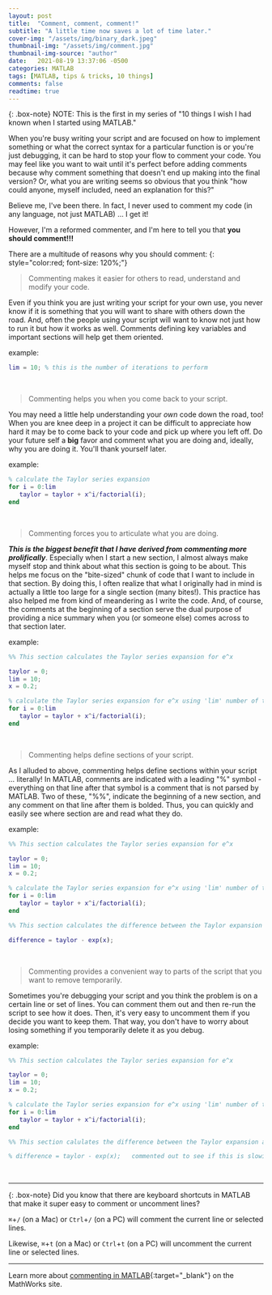 ```yaml
---
layout: post
title:  "Comment, comment, comment!"
subtitle: "A little time now saves a lot of time later."
cover-img: "/assets/img/binary_dark.jpeg"
thumbnail-img: "/assets/img/comment.jpg"
thumbnail-img-source: "author"
date:   2021-08-19 13:37:06 -0500
categories: MATLAB
tags: [MATLAB, tips & tricks, 10 things]
comments: false
readtime: true
---
```

{: .box-note}
NOTE: This is the first in my series of "10 things I wish I had known when I started using MATLAB."

When you're busy writing your script and are focused on how to implement something or what the correct syntax for a particular function is or you're just debugging, it can be hard to stop your flow to comment your code. You may feel like you want to wait until it's perfect before adding comments because why comment something that doesn't end up making into the final version? Or, what you are writing seems so obvious that you think "how could anyone, myself included, need an explanation for this?"

Believe me, I've been there. In fact, I never used to comment my code (in any language, not just MATLAB) ... I get it!

However, I'm a reformed commenter, and I'm here to tell you that **you should comment!!!**

There are a multitude of reasons why you should comment:
{: style="color:red; font-size: 120%;"}

> Commenting makes it easier for others to read, understand and modify your code.

Even if you think you are just writing your script for your own use, you never know if it is something that you will want to share with others down the road. And, often the people using your script will want to know not just how to run it but how it works as well. Comments defining key variables and important sections will help get them oriented.

example:
``` matlab
lim = 10; % this is the number of iterations to perform
```
<br />

> Commenting helps you when you come back to your script.

You may need a little help understanding your _own_ code down the road, too! When you are knee deep in a project it can be difficult to appreciate how hard it may be to come back to your code and pick up where you left off. Do your future self a **big** favor and comment what you are doing and, ideally, why you are doing it. You'll thank yourself later.

example:
``` matlab
% calculate the Taylor series expansion
for i = 0:lim 
   taylor = taylor + x^i/factorial(i);
end
```
<br />

> Commenting forces you to articulate what you are doing.

_**This is the biggest benefit that I have derived from commenting more prolifically**_. Especially when I start a new section, I almost always make myself stop and think about what this section is going to be about. This helps me focus on the "bite-sized" chunk of code that I want to include in that section. By doing this, I often realize that what I originally had in mind is actually a little too large for a single section (many bites!). This practice has also helped me from kind of meandering as I write the code. And, of course, the comments at the beginning of a section serve the dual purpose of providing a nice summary when you (or someone else) comes across to that section later.

example:
``` matlab
%% This section calculates the Taylor series expansion for e^x

taylor = 0;
lim = 10;
x = 0.2;

% calculate the Taylor series expansion for e^x using 'lim' number of terms
for i = 0:lim 
   taylor = taylor + x^i/factorial(i);
end
```
<br />

> Commenting helps define sections of your script.

As I alluded to above, commenting helps define sections within your script ... literally! In MATLAB, comments are indicated with a leading "%" symbol - everything on that line after that symbol is a comment that is not parsed by MATLAB. Two of these, "%%", indicate the beginning of a new section, and any comment on that line after them is bolded. Thus, you can quickly and easily see where section are and read what they do.

example:
``` matlab
%% This section calculates the Taylor series expansion for e^x

taylor = 0;
lim = 10;
x = 0.2;

% calculate the Taylor series expansion for e^x using 'lim' number of terms
for i = 0:lim 
   taylor = taylor + x^i/factorial(i);
end

%% This section calculates the difference between the Taylor expansion and the calculated value of e^x

difference = taylor - exp(x);
```
<br />

> Commenting provides a convenient way to parts of the script that you want to remove temporarily.

Sometimes you're debugging your script and you think the problem is on a certain line or set of lines. You can comment them out and then re-run the script to see how it does. Then, it's very easy to uncomment them if you decide you want to keep them. That way, you don't have to worry about losing something if you temporarily delete it as you debug.

example:
``` matlab
%% This section calculates the Taylor series expansion for e^x

taylor = 0;
lim = 10;
x = 0.2;

% calculate the Taylor series expansion for e^x using 'lim' number of terms
for i = 0:lim 
   taylor = taylor + x^i/factorial(i);
end

%% This section calulates the difference between the Taylor expansion and the calculated value of e^x

% difference = taylor - exp(x);   commented out to see if this is slowing it down
```
<br />

---

{: .box-note}
Did you know that there are keyboard shortcuts in MATLAB that make it super easy to comment or uncomment lines?

`⌘`+`/` (on a Mac) or `Ctrl`+`/` (on a PC) will comment the current line or selected lines.

Likewise, `⌘`+`t` (on a Mac) or `Ctrl`+`t` (on a PC) will uncomment the current line or selected lines.

---

Learn more about [commenting in MATLAB][link_id]{:target="_blank"} on the MathWorks site.

[link_id]: https://www.mathworks.com/help/matlab/matlab_prog/comments.html